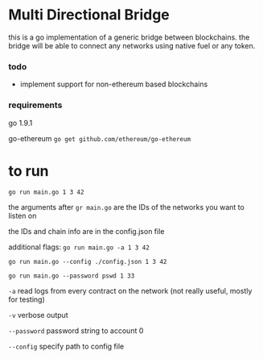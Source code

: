 # Multi Directional Bridge

this is a go implementation of a generic bridge between blockchains. the bridge will be able to connect any networks using native fuel or any token.

### todo
* implement support for non-ethereum based blockchains

### requirements
go 1.9.1

go-ethereum
`go get github.com/ethereum/go-ethereum`

# to run
`go run main.go 1 3 42`
  
  the arguments after `gr main.go` are the IDs of the networks you want to listen on
  
  the IDs and chain info are in the config.json file
  
  additional flags:
 `go run main.go -a 1 3 42`
 
 `go run main.go --config ./config.json 1 3 42`
 
 `go run main.go --password pswd 1 33`
 
 `-a` read logs from every contract on the network (not really useful, mostly for testing)
 
 `-v` verbose output
 
 `--password` password string to account 0
 
 `--config` specify path to config file
